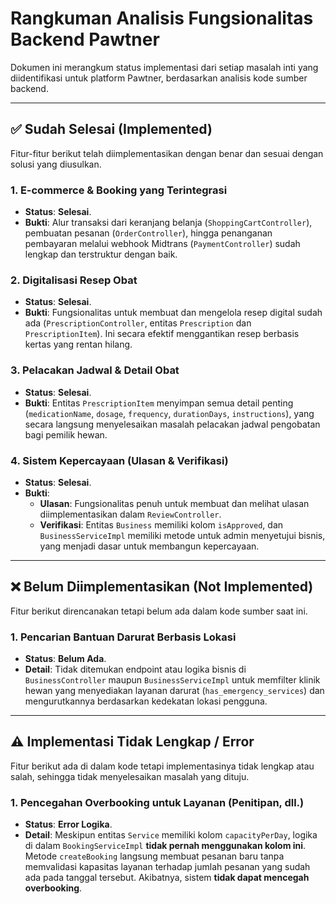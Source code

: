 # Rangkuman Analisis Fungsionalitas Backend Pawtner

Dokumen ini merangkum status implementasi dari setiap masalah inti yang diidentifikasi untuk platform Pawtner, berdasarkan analisis kode sumber backend.

---

## ✅ Sudah Selesai (Implemented)

Fitur-fitur berikut telah diimplementasikan dengan benar dan sesuai dengan solusi yang diusulkan.

### 1. E-commerce & Booking yang Terintegrasi
- **Status**: **Selesai**.
- **Bukti**: Alur transaksi dari keranjang belanja (`ShoppingCartController`), pembuatan pesanan (`OrderController`), hingga penanganan pembayaran melalui webhook Midtrans (`PaymentController`) sudah lengkap dan terstruktur dengan baik.

### 2. Digitalisasi Resep Obat
- **Status**: **Selesai**.
- **Bukti**: Fungsionalitas untuk membuat dan mengelola resep digital sudah ada (`PrescriptionController`, entitas `Prescription` dan `PrescriptionItem`). Ini secara efektif menggantikan resep berbasis kertas yang rentan hilang.

### 3. Pelacakan Jadwal & Detail Obat
- **Status**: **Selesai**.
- **Bukti**: Entitas `PrescriptionItem` menyimpan semua detail penting (`medicationName`, `dosage`, `frequency`, `durationDays`, `instructions`), yang secara langsung menyelesaikan masalah pelacakan jadwal pengobatan bagi pemilik hewan.

### 4. Sistem Kepercayaan (Ulasan & Verifikasi)
- **Status**: **Selesai**.
- **Bukti**:
    - **Ulasan**: Fungsionalitas penuh untuk membuat dan melihat ulasan diimplementasikan dalam `ReviewController`.
    - **Verifikasi**: Entitas `Business` memiliki kolom `isApproved`, dan `BusinessServiceImpl` memiliki metode untuk admin menyetujui bisnis, yang menjadi dasar untuk membangun kepercayaan.

---

## ❌ Belum Diimplementasikan (Not Implemented)

Fitur berikut direncanakan tetapi belum ada dalam kode sumber saat ini.

### 1. Pencarian Bantuan Darurat Berbasis Lokasi
- **Status**: **Belum Ada**.
- **Detail**: Tidak ditemukan endpoint atau logika bisnis di `BusinessController` maupun `BusinessServiceImpl` untuk memfilter klinik hewan yang menyediakan layanan darurat (`has_emergency_services`) dan mengurutkannya berdasarkan kedekatan lokasi pengguna.

---

## ⚠️ Implementasi Tidak Lengkap / Error

Fitur berikut ada di dalam kode tetapi implementasinya tidak lengkap atau salah, sehingga tidak menyelesaikan masalah yang dituju.

### 1. Pencegahan Overbooking untuk Layanan (Penitipan, dll.)
- **Status**: **Error Logika**.
- **Detail**: Meskipun entitas `Service` memiliki kolom `capacityPerDay`, logika di dalam `BookingServiceImpl` **tidak pernah menggunakan kolom ini**. Metode `createBooking` langsung membuat pesanan baru tanpa memvalidasi kapasitas layanan terhadap jumlah pesanan yang sudah ada pada tanggal tersebut. Akibatnya, sistem **tidak dapat mencegah overbooking**.